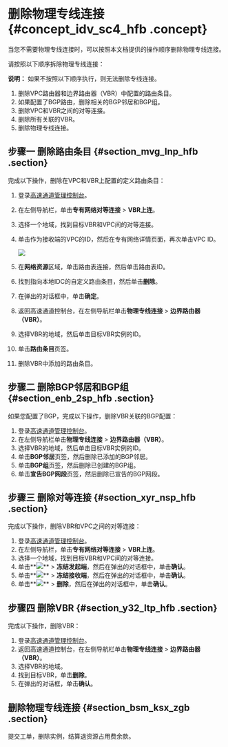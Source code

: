# 删除物理专线连接 {#concept_idv_sc4_hfb .concept}

当您不需要物理专线连接时，可以按照本文档提供的操作顺序删除物理专线连接。

请按照以下顺序拆除物理专线连接：

**说明：** 如果不按照以下顺序执行，则无法删除专线连接。

1.  删除VPC路由器和边界路由器（VBR）中配置的路由条目。
2.  如果配置了BGP路由，删除相关的BGP邻居和BGP组。
3.  删除VPC和VBR之间的对等连接。
4.  删除所有关联的VBR。
5.  删除物理专线连接。

## 步骤一 删除路由条目 {#section_mvg_lnp_hfb .section}

完成以下操作，删除在VPC和VBR上配置的定义路由条目：

1.  登录[高速通道管理控制台](https://expressconnectnext.console.aliyun.com)。
2.  在左侧导航栏，单击**专有网络对等连接** \> **VBR上连**。
3.  选择一个地域，找到目标VBR和VPC间的对等连接。
4.  单击作为接收端的VPC的ID，然后在专有网络详情页面，再次单击VPC ID。

    ![](http://static-aliyun-doc.oss-cn-hangzhou.aliyuncs.com/assets/img/22175/155305639413241_zh-CN.png)

5.  在**网络资源**区域，单击路由表连接，然后单击路由表ID。
6.  找到指向本地IDC的自定义路由条目，然后单击**删除**。
7.  在弹出的对话框中，单击**确定**。
8.  返回高速通道控制台，在左侧导航栏单击**物理专线连接** \> **边界路由器（VBR）**。
9.  选择VBR的地域，然后单击目标VBR实例的ID。
10. 单击**路由条目**页签。
11. 删除VBR中添加的路由条目。

## 步骤二 删除BGP邻居和BGP组 {#section_enb_2sp_hfb .section}

如果您配置了BGP，完成以下操作，删除VBR关联的BGP配置：

1.  登录[高速通道管理控制台](https://expressconnectnext.console.aliyun.com)。
2.  在左侧导航栏单击**物理专线连接** \> **边界路由器（VBR）**。
3.  选择VBR的地域，然后单击目标VBR实例的ID。
4.  单击**BGP邻居**页签，然后删除已添加的BGP邻居。
5.  单击**BGP组**页签，然后删除已创建的BGP组。
6.  单击**宣告BGP网段**页签，然后删除已宣告的BGP网段。

## 步骤三 删除对等连接 {#section_xyr_nsp_hfb .section}

完成以下操作，删除VBR和VPC之间的对等连接：

1.  登录[高速通道管理控制台](https://expressconnectnext.console.aliyun.com)。
2.  在左侧导航栏，单击**专有网络对等连接** \> **VBR上连**。
3.  选择一个地域，找到目标VBR和VPC间的对等连接。
4.  单击**![](http://static-aliyun-doc.oss-cn-hangzhou.aliyuncs.com/assets/img/21440/155305639412053_zh-CN.png)** \> **冻结发起端**，然后在弹出的对话框中，单击**确认**。
5.  单击**![](http://static-aliyun-doc.oss-cn-hangzhou.aliyuncs.com/assets/img/21440/155305639412053_zh-CN.png)** \> **冻结接收端**，然后在弹出的对话框中，单击**确认**。
6.  单击**![](http://static-aliyun-doc.oss-cn-hangzhou.aliyuncs.com/assets/img/21440/155305639412053_zh-CN.png)** \> **删除**，然后在弹出的对话框中，单击**确认**。

## 步骤四 删除VBR {#section_y32_ltp_hfb .section}

完成以下操作，删除VBR：

1.  登录[高速通道管理控制台](https://expressconnectnext.console.aliyun.com)。
2.  返回高速通道控制台，在左侧导航栏单击**物理专线连接** \> **边界路由器（VBR）**。
3.  选择VBR的地域。
4.  找到目标VBR，单击**删除**。
5.  在弹出的对话框，单击**确认**。

## 删除物理专线连接 {#section_bsm_ksx_zgb .section}

提交工单，删除实例，结算退资源占用费余款。

